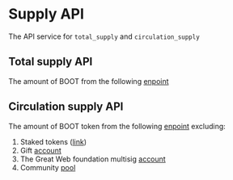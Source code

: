 # Supply API

The API service for `total_supply` and `circulation_supply`

## Total supply API

The amount of BOOT from the following [enpoint](https://lcd.bostrom.cybernode.ai/cosmos/bank/v1beta1/supply/boot)


## Circulation supply API

The amount of BOOT token from the following [enpoint](https://lcd.bostrom.cybernode.ai/cosmos/bank/v1beta1/supply/boot) excluding:

1. Staked tokens ([link](https://lcd.bostrom.cybernode.ai/cosmos/staking/v1beta1/pool))
2. Gift [account](https://lcd.bostrom.cybernode.ai/cosmos/bank/v1beta1/balances/bostrom1qs9w7ry45axfxjgxa4jmuhjthzfvj78sxh5p6e/boot)
3. The Great Web foundation multisig [account](https://lcd.bostrom.cybernode.ai/cosmos/bank/v1beta1/balances/bostrom1ha4pw9w2qgc2ce9jwfrwrmaft5fneus58nqwev/boot)
4. Community [pool](https://lcd.bostrom.cybernode.ai/cosmos/distribution/v1beta1/community_pool)